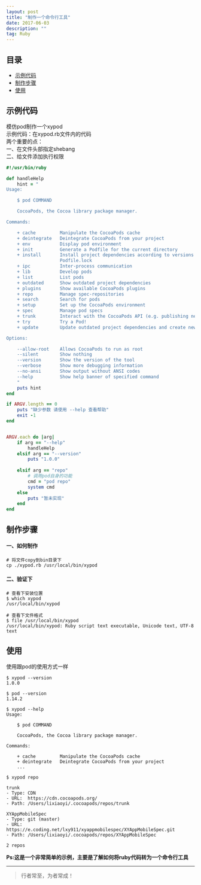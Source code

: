 ```yaml
---
layout: post
title: "制作一个命令行工具"
date: 2017-06-03
description: ""
tag: Ruby
---
```




## 目录
* [示例代码](#content1)
* [制作步骤](#content2)
* [使用](#content3)



<!-- ************************************************ -->
## <a id="content1">示例代码</a>

模仿pod制作一个xypod<br>
示例代码：在xypod.rb文件内的代码<br>
两个重要的点：    
一、在文件头部指定shebang      
二、给文件添加执行权限     

```ruby
#!/usr/bin/ruby

def handleHelp
    hint = "
Usage:

    $ pod COMMAND

    CocoaPods, the Cocoa library package manager.

Commands:

    + cache         Manipulate the CocoaPods cache
    + deintegrate   Deintegrate CocoaPods from your project
    + env           Display pod environment
    + init          Generate a Podfile for the current directory
    + install       Install project dependencies according to versions from a
                    Podfile.lock
    + ipc           Inter-process communication
    + lib           Develop pods
    + list          List pods
    + outdated      Show outdated project dependencies
    + plugins       Show available CocoaPods plugins
    + repo          Manage spec-repositories
    + search        Search for pods
    + setup         Set up the CocoaPods environment
    + spec          Manage pod specs
    + trunk         Interact with the CocoaPods API (e.g. publishing new specs)
    + try           Try a Pod!
    + update        Update outdated project dependencies and create new Podfile.lock

Options:

    --allow-root    Allows CocoaPods to run as root
    --silent        Show nothing
    --version       Show the version of the tool
    --verbose       Show more debugging information
    --no-ansi       Show output without ANSI codes
    --help          Show help banner of specified command
    "
    puts hint
end

if ARGV.length == 0 
    puts "缺少参数 请使用 --help 查看帮助"
    exit -1
end


ARGV.each do |arg|
    if arg == "--help"
        handleHelp
    elsif arg == "--version"
        puts "1.0.0"
        
    elsif arg == "repo"
        # 调用pod自身的功能
        cmd = "pod repo"
        system cmd
    else 
        puts "暂未实现"
    end
end
```

<!-- ************************************************ -->
## <a id="content2">制作步骤</a>

#### **一、如何制作**
```shell
# 将文件copy到bin目录下
cp ./xypod.rb /usr/local/bin/xypod
```

#### **二、验证下**
```shell
# 查看下安装位置
$ which xypod
/usr/local/bin/xypod

# 查看下文件格式
$ file /usr/local/bin/xypod
/usr/local/bin/xypod: Ruby script text executable, Unicode text, UTF-8 text
```

<!-- ************************************************ -->
## <a id="content3">使用</a>
使用跟pod的使用方式一样

```shell
$ xypod --version
1.0.0

$ pod --version
1.14.2
```

```shell
$ xypod --help
Usage:

    $ pod COMMAND

    CocoaPods, the Cocoa library package manager.

Commands:

    + cache         Manipulate the CocoaPods cache
    + deintegrate   Deintegrate CocoaPods from your project
    ...
```

```shell
$ xypod repo

trunk
- Type: CDN
- URL:  https://cdn.cocoapods.org/
- Path: /Users/lixiaoyi/.cocoapods/repos/trunk

XYAppMobileSpec
- Type: git (master)
- URL:  https://e.coding.net/lxy911/xyappmobilespec/XYAppMobileSpec.git
- Path: /Users/lixiaoyi/.cocoapods/repos/XYAppMobileSpec

2 repos
```

**Ps:这是一个非常简单的示例，主要是了解如何将ruby代码转为一个命令行工具**

----------
>  行者常至，为者常成！


